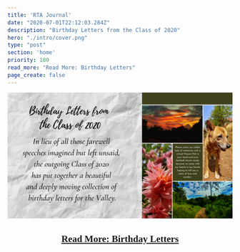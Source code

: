 ```yaml
---
title: 'RTA Journal'
date: "2020-07-01T22:12:03.284Z"
description: "Birthday Letters from the Class of 2020"
hero: "./intro/cover.png"
type: "post"
section: 'home'
priority: 180
read_more: "Read More: Birthday Letters"
page_create: false
---
```


![1](./intro/9.png)

<center>
    <h2><a href="/rta-journal" style="font-family: 'Playlist'">Read More: Birthday Letters</a></h2>
</center>